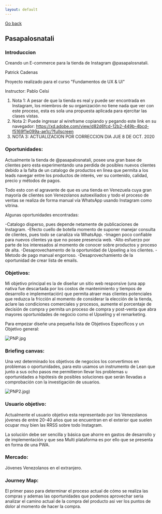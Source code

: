 ```yaml
---
layout: default
---
```

[Go back](./)

## Pasapalosnatali


### Introduccion

Creando un E-commerce para la tienda de Instagram @pasapalosnatali. 

Patrick Cadenas

Proyecto realizado para el curso "Fundamentos de UX & UI"

Instructor: Pablo Celsi

1.   Nota 1: A pesar de que la tienda es real y puede ser encontrada en Instagram, los miembros de su organización no tiene nada que ver con este proceso, esta es sola una propuesta aplicada para ejercitar las clases vistas.
1.   Nota 2: Puede ingresar al wireframe copiando y pegando este link en su navegador: https://xd.adobe.com/view/d82d6fcd-12b2-449b-4bcd-f5169f1e099a-ae1c/?fullscreen
1.   NOTA 3: ACTUALIZACION POR CORRECCION DIA JUE 8 DE OCT. 2020

### Oportunidades:

Actualmente la tienda de @pasapalosnatali, posee una gran base de clientes pero esta experimentando una perdida de posibles nuevos clientes debido a la falta de un catalogo de productos en linea que permita a los leads navegar entre los productos de interés, ver su contenido, calidad, precio y métodos de pagos.

Todo esto con el agravante de que es una tienda en Venezuela cuya gran mayoría de clientes son Venezolanos autoexiliados y todo el proceso de ventas se realiza de forma manual vía WhatsApp  usando Instagram como 
vitrina.

Algunas oportunidades encontradas:

-Catalogo disperso, pues depende netamente de publicaciones de Instagram.
-Efecto cuello de botella momento de suponer manejar consulta de clientes, pues todo se canaliza vía WhatsApp.
-Imagen poco confiable para nuevos clientes ya que no posee presencia web.
-Alto esfuerzo por parte de los interesados al momento de conocer sobre productos y proceso de alta.
-Desaprovechamento de la oportunidad de Upseling a los clientes.
-Metodo de pago manual engorroso.
-Desaprovechamiento de la oportunidad de crear lista de emails.

### Objetivos:

Mi objetivo principal es la de diseñar un sitio web responsive (una app nativa fue descartada por los costos de mantenimiento y tiempos de desarrollo e implementación) que permita atraer mas clientes potenciales que reduzca la fricción al momento de considerar la elección de la tienda, aclare las condiciones comerciales y procesos, aumente el porcentaje de decisión de compra y permita un proceso de compra y post-venta que abra mayores oportunidades de negocio como el Upseling y el remarketing.

Para empezar diseñe una pequeña lista de Objetivos Específicos y un Objetivo general:

![PNP.jpg](Patrickcadenas.github.io/assets/img/PNP.jpg)

### Briefing canvas:

Una vez determinado los objetivos de negocios los convertimos en problemas o oportunidades, para esto usamos un instrumento de Lean que junto a sus ocho pasos me permitieron llevar los problemas u oportunidades a hipótesis de posibles soluciones que serán llevadas a comprobación con la investigación 
de usuarios.

![PNP2.jpg)](Patrickcadenas.github.io/assets/img/PNP2.jpg)

### Usuario objetivo:

Actualmente el usuario objetivo esta representado por los Venezolanos jóvenes de entre 20-40 años que se encuentran en el exterior que suelen ocupar muy bien las RRSS sobre todo Instagram.

La solución debe ser sencilla y básica que ahorre en gastos de desarrollo y de implementación y que sea Multi plataforma es por ello que se presenta en forma de una PWA.

### Mercado:

Jóvenes Venezolanos en el extranjero.

### Journey Map:

El primer paso para determinar el proceso actual de cómo se realiza las compras y ademas las oportunidades que podemos aprovechar seria analizar el camino actual de la compra del producto asi ver los puntos de dolor al momento de hacer la compra.
